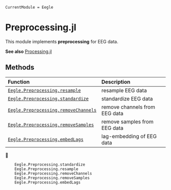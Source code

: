 ```@meta
CurrentModule = Eegle
```

# Preprocessing.jl

This module implements **preprocessing** for EEG data.

**See also** [Processing.jl](@ref)

## Methods

|  Function      |           Description             |
|:-----------------------|:----------------------------------|
| [`Eegle.Preprocessing.resample`](@ref) | resample EEG data |
| [`Eegle.Preprocessing.standardize`](@ref) | standardize EEG data |
| [`Eegle.Preprocessing.removeChannels`](@ref) | remove channels from EEG data |
| [`Eegle.Preprocessing.removeSamples`](@ref) | remove samples from EEG data |
| [`Eegle.Preprocessing.embedLags`](@ref) | lag-embedding of EEG data |

📖
```@docs
    Eegle.Preprocessing.standardize
    Eegle.Preprocessing.resample
    Eegle.Preprocessing.removeChannels
    Eegle.Preprocessing.removeSamples
    Eegle.Preprocessing.embedLags
```